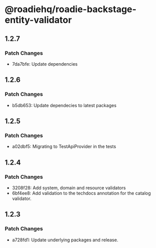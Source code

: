 # @roadiehq/roadie-backstage-entity-validator

## 1.2.7

### Patch Changes

- 7da7bfe: Update dependencies

## 1.2.6

### Patch Changes

- b5db653: Update dependecies to latest packages

## 1.2.5

### Patch Changes

- a02dbf5: Migrating to TestApiProvider in the tests

## 1.2.4

### Patch Changes

- 3208f28: Add system, domain and resource validators
- 6bf4ee8: Add validation to the techdocs annotation for the catalog validator.

## 1.2.3

### Patch Changes

- a728fd1: Update underlying packages and release.
